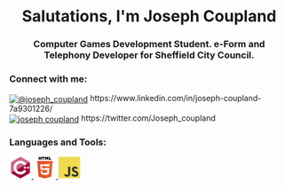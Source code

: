 <h1 align="center">Salutations, I'm Joseph Coupland</h1>
<h3 align="center">Computer Games Development Student. e-Form and Telephony Developer for Sheffield City Council.</h3>



<h3 align="left">Connect with me:</h3>
<p align="left">
<a href="https://twitter.com/@joseph_coupland" target="blank"><img align="center" src="https://raw.githubusercontent.com/rahuldkjain/github-profile-readme-generator/master/src/images/icons/Social/twitter.svg" alt="@joseph_coupland" height="30" width="40" /></a> https://www.linkedin.com/in/joseph-coupland-7a9301226/ <br/>
<a href="https://linkedin.com/in/joseph coupland" target="blank"><img align="center" src="https://raw.githubusercontent.com/rahuldkjain/github-profile-readme-generator/master/src/images/icons/Social/linked-in-alt.svg" alt="joseph coupland" height="30" width="40" /></a> https://twitter.com/Joseph_coupland </p>

<h3 align="left">Languages and Tools:</h3>
<p align="left"> <a href="https://www.w3schools.com/cpp/" target="_blank" rel="noreferrer"> <img src="https://raw.githubusercontent.com/devicons/devicon/master/icons/cplusplus/cplusplus-original.svg" alt="cplusplus" width="40" height="40"/> </a> <a href="https://www.w3.org/html/" target="_blank" rel="noreferrer"> <img src="https://raw.githubusercontent.com/devicons/devicon/master/icons/html5/html5-original-wordmark.svg" alt="html5" width="40" height="40"/> </a> <a href="https://developer.mozilla.org/en-US/docs/Web/JavaScript" target="_blank" rel="noreferrer"> <img src="https://raw.githubusercontent.com/devicons/devicon/master/icons/javascript/javascript-original.svg" alt="javascript" width="40" height="40"/> </a> </p>
